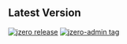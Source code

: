 ## Latest Version

[![jzero release](https://img.shields.io/github/release/jzero-io/jzero.svg?style=flat-square&label=jzero)](https://github.com/jzero-io/jzero/releases/latest)
[![jzero-admin tag](https://img.shields.io/github/v/tag/jzero-io/jzero-admin?style=flat-square&label=jzero-admin)](https://github.com/jzero-io/jzero-admin/tags)

